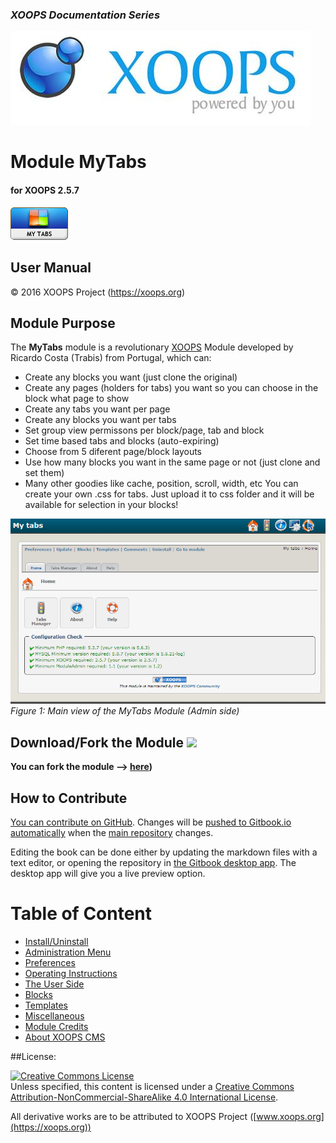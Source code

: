 ### _XOOPS Documentation Series_
![logoXoops.jpg](assets/logoXoops.jpg)

# Module MyTabs
#### for XOOPS 2.5.7
     
![logoModule.png](assets/logoModule.png)
  
## User Manual
 
© 2016 XOOPS Project (https://xoops.org)    

## Module Purpose 

The **MyTabs** module is a revolutionary [XOOPS](http://www.xoops.org)  Module developed by Ricardo Costa (Trabis) from Portugal, which can:
-	Create any blocks you want (just clone the original)
-	Create any pages (holders for tabs) you want so you can choose in the block what page to show
-	Create any tabs you want per page
-	Create any blocks you want per tabs
-	Set group view permissons per block/page, tab and block
-	Set time based tabs and blocks (auto-expiring)
-	Choose from 5 diferent page/block layouts
-	Use how many blocks you want in the same page or not (just clone and set them)
-	Many other goodies like cache, position, scroll, width, etc
You can create your own .css for tabs. Just upload it to css folder and it will be available for selection in your blocks!


![image001.png](assets/image001.png)  
*Figure 1: Main view of the MyTabs Module (Admin side)*

## Download/Fork the Module ![](https://xoops.org/images/forkit.png) 

**You can fork the module --> [here](https://github.com/XoopsModules25x/mytabs))** 

## How to Contribute

[You can contribute on GitHub](https://github.com/XoopsDocs/mytabs-tutorial). Changes will be [pushed to Gitbook.io automatically](https://www.gitbook.com/book/xoops/mytabs-tutorial/activity) when the [main repository](https://github.com/XoopsDocs/mytabs-tutorial) changes.

Editing the book can be done either by updating the markdown files with a text editor, or opening the repository in [the Gitbook desktop app](https://github.com/GitbookIO/editor/blob/master/README.md). The desktop app will give you a live preview option.

# Table of Content

* [Install/Uninstall](book/1install.md)
* [Administration Menu](book/2administration.md)
* [Preferences](book/3preferences.md)
* [Operating Instructions](book/4operations.md)
* [The User Side](book/5userside.md)
* [Blocks](book/6blocks.md)
* [Templates](book/7templates.md)
* [Miscellaneous](book/8other.md) 
* [Module Credits](book/9credits.md)
* [About XOOPS CMS](book/10aboutxoops.md)

##License:

<a rel="license" href="http://creativecommons.org/licenses/by-nc-sa/4.0/"><img alt="Creative Commons License" style="border-width:0" src="https://i.creativecommons.org/l/by-nc-sa/4.0/88x31.png" /></a><br />Unless specified, this content is licensed under a <a rel="license" href="http://creativecommons.org/licenses/by-nc-sa/4.0/">Creative Commons Attribution-NonCommercial-ShareAlike 4.0 International License</a>.

All derivative works are to be attributed to XOOPS Project ([www.xoops.org](https://xoops.org))

